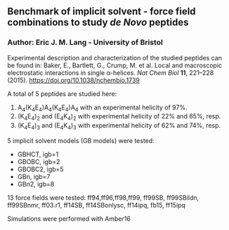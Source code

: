 ## Benchmark of implicit solvent - force field combinations to study *de Novo* peptides
### Author: Eric J. M. Lang - University of Bristol

Experimental description and characterization of the studied peptides can be found in:
Baker, E., Bartlett, G., Crump, M. et al. Local and macroscopic electrostatic interactions in single α-helices. 
*Nat Chem Biol* **11**, 221–228 (2015). https://doi.org/10.1038/nchembio.1739


A total of 5 peptides are studied here:
1. A<sub>4</sub>(K<sub>4</sub>E<sub>4</sub>)A<sub>4</sub>(K<sub>4</sub>E<sub>4</sub>)A<sub>4</sub> with an experimental helicity of 97%.
2. (K<sub>4</sub>E<sub>4</sub>)<sub>2</sub> and (E<sub>4</sub>K<sub>4</sub>)<sub>2</sub> with experimental helicity of 22% and 65%, resp.
3. (K<sub>4</sub>E<sub>4</sub>)<sub>3</sub> and (E<sub>4</sub>K<sub>4</sub>)<sub>3</sub> with experimental helicity of 62% and 74%, resp.


5 implicit solvent models (GB models) were tested:
- GBHCT, igb=1
- GBOBC, igb=2
- GBOBC2, igb=5
- GBn, igb=7
- GBn2, igb=8


13 force fields were tested:
ff94,ff96,ff98,ff99, ff99SB, ff99SBildn, ff99SBnmr, ff03.r1, ff14SB, ff14SBonlysc, ff14ipq, fb15, ff15ipq


Simulations were performed with Amber16
